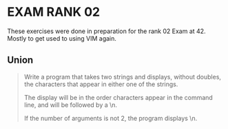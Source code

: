 # EXAM RANK 02

These exercises were done in preparation for the rank 02 Exam at 42. Mostly to get used to using VIM again.

## Union

> Write a program that takes two strings and displays, without doubles, the characters that appear in either one of the strings.
>
> The display will be in the order characters appear in the command line, and will be followed by a \n.
>
> If the number of arguments is not 2, the program displays \n.
